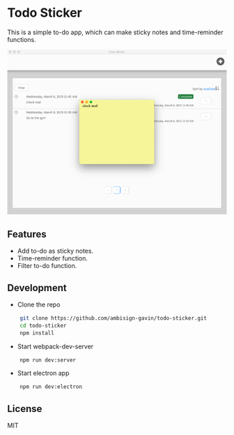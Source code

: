 # Todo Sticker

This is a simple to-do app, which can make sticky notes and time-reminder functions.

![todometer](screenshot.png)

## Features
*   Add to-do as sticky notes.
*   Time-reminder function.
*   Filter to-do function.

## Development

*   Clone the repo

```sh
    git clone https://github.com/ambisign-gavin/todo-sticker.git
    cd todo-sticker
    npm install
```

*   Start webpack-dev-server

```sh
    npm run dev:server
```

*   Start electron app

```sh
    npm run dev:electron
```

## License

MIT